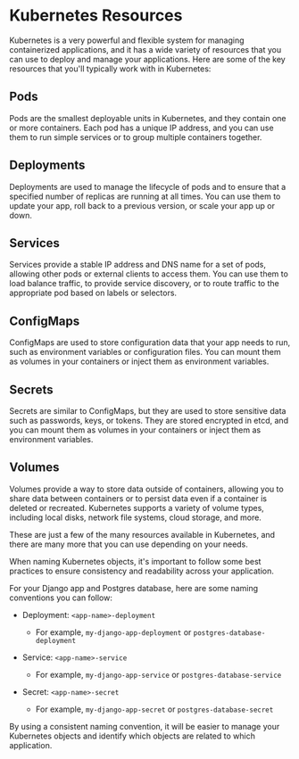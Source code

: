 # Kubernetes Resources

Kubernetes is a very powerful and flexible system for managing containerized applications, and it has a wide variety of resources that you can use to deploy and manage your applications. Here are some of the key resources that you'll typically work with in Kubernetes:

## Pods
Pods are the smallest deployable units in Kubernetes, and they contain one or more containers. Each pod has a unique IP address, and you can use them to run simple services or to group multiple containers together.

## Deployments
Deployments are used to manage the lifecycle of pods and to ensure that a specified number of replicas are running at all times. You can use them to update your app, roll back to a previous version, or scale your app up or down.

## Services
Services provide a stable IP address and DNS name for a set of pods, allowing other pods or external clients to access them. You can use them to load balance traffic, to provide service discovery, or to route traffic to the appropriate pod based on labels or selectors.

## ConfigMaps
ConfigMaps are used to store configuration data that your app needs to run, such as environment variables or configuration files. You can mount them as volumes in your containers or inject them as environment variables.

## Secrets
Secrets are similar to ConfigMaps, but they are used to store sensitive data such as passwords, keys, or tokens. They are stored encrypted in etcd, and you can mount them as volumes in your containers or inject them as environment variables.

## Volumes
Volumes provide a way to store data outside of containers, allowing you to share data between containers or to persist data even if a container is deleted or recreated. Kubernetes supports a variety of volume types, including local disks, network file systems, cloud storage, and more.

These are just a few of the many resources available in Kubernetes, and there are many more that you can use depending on your needs.



When naming Kubernetes objects, it's important to follow some best practices to ensure consistency and readability across your application.

For your Django app and Postgres database, here are some naming conventions you can follow:

- Deployment: `<app-name>-deployment`
  - For example, `my-django-app-deployment` or `postgres-database-deployment`

- Service: `<app-name>-service`
  - For example, `my-django-app-service` or `postgres-database-service`

- Secret: `<app-name>-secret`
  - For example, `my-django-app-secret` or `postgres-database-secret`

By using a consistent naming convention, it will be easier to manage your Kubernetes objects and identify which objects are related to which application.
